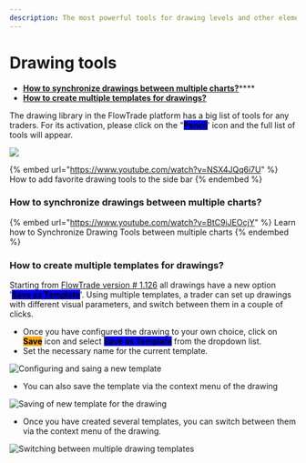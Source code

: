 ```yaml
---
description: The most powerful tools for drawing levels and other elements on the chart
---
```


# Drawing tools

* [**How to synchronize drawings between multiple charts?**](drawing-tools.md#how-to-synchronize-drawings-between-multiple-charts)****
* ****[**How to create multiple templates for drawings?**](drawing-tools.md#how-to-create-multiple-templates-for-drawings)****

The drawing library in the FlowTrade platform has a big list of tools for any traders. For its activation, please click on the "<mark style="background-color:blue;">**Pencil**</mark>' icon and the full list of tools will appear.

![](<../../.gitbook/assets/image (359).png>)

{% embed url="https://www.youtube.com/watch?v=NSX4JQq6i7U" %}
How to add favorite drawing tools to the side bar
{% endembed %}

### How to synchronize drawings between multiple charts?

{% embed url="https://www.youtube.com/watch?v=BtC9iJEOcjY" %}
Learn how to Synchronize Drawing Tools between multiple charts
{% endembed %}

### How to create multiple templates for drawings?

Starting from [FlowTrade version # 1.126](https://www.flowtrade.com/release-notes) all drawings have a new option '<mark style="background-color:blue;">**Save as Template**</mark>'. Using multiple templates, a trader can set up drawings with different visual parameters, and switch between them in a couple of clicks.

* Once you have configured the drawing to your own choice, click on <mark style="background-color:orange;">**Save**</mark> icon and select <mark style="background-color:blue;">**Save as Template**</mark> from the dropdown list.
* Set the necessary name for the current template.

![Configuring and saing a new template](<../../.gitbook/assets/image (348) (2).png>)

* You can also save the template via the context menu of the drawing

![Saving of new template for the drawing](<../../.gitbook/assets/image (357).png>)

* Once you have created several templates, you can switch between them via the context menu of the drawing.

![Switching between multiple drawing templates](<../../.gitbook/assets/drawings templates.gif>)
